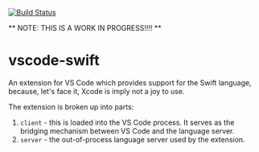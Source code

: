 [![Build Status](https://travis-ci.org/owensd/vscode-swift.svg?branch=master)](https://travis-ci.org/owensd/vscode-swift)

** NOTE: THIS IS A WORK IN PROGRESS!!!! **

# vscode-swift
An extension for VS Code which provides support for the Swift language, because, let's
face it, Xcode is imply not a joy to use.

The extension is broken up into parts:

  1. `client` - this is loaded into the VS Code process. It serves as the bridging
     mechanism between VS Code and the language server.
  2. `server` - the out-of-process language server used by the extension.
